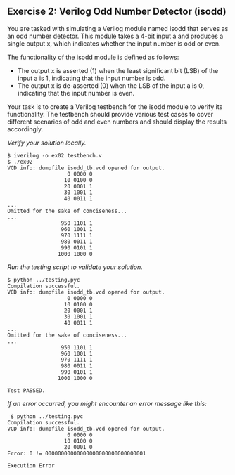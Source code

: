 ## Exercise 2: Verilog Odd Number Detector (isodd)

You are tasked with simulating a Verilog module named isodd that serves as an odd number detector. This module takes a 4-bit input a and produces a single output x, which indicates whether the input number is odd or even.

The functionality of the isodd module is defined as follows:
- The output x is asserted (1) when the least significant bit (LSB) of the input a is 1, indicating that the input number is odd.
- The output x is de-asserted (0) when the LSB of the input a is 0, indicating that the input number is even.

Your task is to create a Verilog testbench for the isodd module to verify its functionality. The testbench should provide various test cases to cover different scenarios of odd and even numbers and should display the results accordingly.

*Verify your solution locally.*
```
$ iverilog -o ex02 testbench.v
$ ./ex02
VCD info: dumpfile isodd_tb.vcd opened for output.
                   0 0000 0
                  10 0100 0
                  20 0001 1
                  30 1001 1
                  40 0011 1
...
Omitted for the sake of conciseness...
...
                 950 1101 1
                 960 1001 1
                 970 1111 1
                 980 0011 1
                 990 0101 1
                1000 1000 0
```

*Run the testing script to validate your solution.*
```
$ python ../testing.pyc 
Compilation successful.
VCD info: dumpfile isodd_tb.vcd opened for output.
                   0 0000 0
                  10 0100 0
                  20 0001 1
                  30 1001 1
                  40 0011 1
...
Omitted for the sake of conciseness...
...
                 950 1101 1
                 960 1001 1
                 970 1111 1
                 980 0011 1
                 990 0101 1
                1000 1000 0

Test PASSED.
```

*If an error occurred, you might encounter an error message like this:*
```
 $ python ../testing.pyc 
Compilation successful.
VCD info: dumpfile isodd_tb.vcd opened for output.
                   0 0000 0
                  10 0100 0
                  20 0001 0
Error: 0 != 00000000000000000000000000000001

Execution Error
```